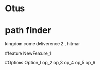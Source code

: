 # Otus

# path finder

kingdom come deliverence 2 , hitman

#feature
NewFeature_1

#Options
Option_1
op_2
op_3
op_4
op_5
op_6